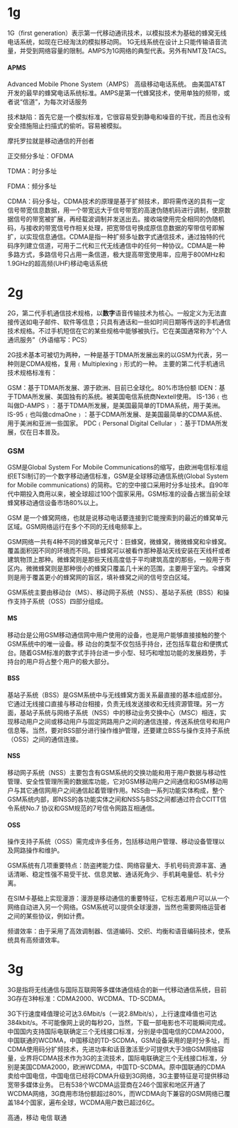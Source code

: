 # 1g
1G（first generation）表示第一代移动通讯技术，以模拟技术为基础的蜂窝无线电话系统，如现在已经淘汰的模拟移动网。
1G无线系统在设计上只能传输语音流量，并受到网络容量的限制。AMPS为1G网络的典型代表。另外有NMT及TACS。
#### APMS
Advanced Mobile Phone System（AMPS） 高级移动电话系统。
由美国AT&T开发的最早的蜂窝电话系统标准。AMPS是第一代蜂窝技术，使用单独的频带，或者说“信道”，为每次对话服务

技术缺陷：首先它是一个模拟标准，它很容易受到静电和噪音的干扰，而且也没有安全措施阻止扫描式的偷听。容易被模拟。

摩托罗拉就是移动通信的开创者

正交频分多址：OFDMA

TDMA：时分多址

FDMA：频分多址

CDMA：码分多址，CDMA技术的原理是基于扩频技术，即将需传送的具有一定信号带宽信息数据，用一个带宽远大于信号带宽的高速伪随机码进行调制，使原数据信号的带宽被扩展，再经载波调制并发送出去。接收端使用完全相同的伪随机码，与接收的带宽信号作相关处理，把宽带信号换成原信息数据的窄带信号即解扩，以实现信息通信。CDMA是指一种扩频多址数字式通信技术，通过独特的代码序列建立信道，可用于二代和三代无线通信中的任何一种协议。CDMA是一种多路方式，多路信号只占用一条信道，极大提高带宽使用率，应用于800MHz和1.9GHz的超高频(UHF)移动电话系统

# 2g
2G，第二代手机通信技术规格，以**数字**语音传输技术为核心。一般定义为无法直接传送如电子邮件、软件等信息；只具有通话和一些如时间日期等传送的手机通信技术规格。不过手机短信在它的某些规格中能够被执行。它在美国通常称为“个人通讯服务”（外语缩写：PCS）

2G技术基本可被切为两种，一种是基于TDMA所发展出来的以GSM为代表，另一种则是CDMA规格，复用﹙Multiplexing﹚形式的一种。
主要的第二代手机通讯技术规格标准有：

GSM：基于TDMA所发展、源于欧洲、目前已全球化。80%市场份额
IDEN：基于TDMA所发展、美国独有的系统。被美国电信系统商Nextell使用。
IS-136﹙也叫做D-AMPS﹚：基于TDMA所发展，是美国最简单的TDMA系统，用于美洲。
IS-95﹙也叫做cdmaOne﹚：基于CDMA所发展、是美国最简单的CDMA系统、用于美洲和亚洲一些国家。
PDC﹙Personal Digital Cellular﹚：基于TDMA所发展，仅在日本普及。

### GSM
GSM是Global System For Mobile Communications的缩写，由欧洲电信标准组织ETSI制订的一个数字移动通信标准，GSM是全球移动通信系统(Global System for Mobile communications) 的简称。它的空中接口采用时分多址技术。自90年代中期投入商用以来，被全球超过100个国家采用。GSM标准的设备占据当前全球蜂窝移动通信设备市场80%以上。

GSM 是一个蜂窝网络，也就是说移动电话要连接到它能搜索到的最近的蜂窝单元区域。GSM网络运行在多个不同的无线电频率上。

GSM网络一共有4种不同的蜂窝单元尺寸：巨蜂窝，微蜂窝，微微蜂窝和伞蜂窝。覆盖面积因不同的环境而不同。巨蜂窝可以被看作那种基站天线安装在天线杆或者建筑物顶上那种。微蜂窝则是那些天线高度低于平均建筑高度的那些，一般用于市区内。微微蜂窝则是那种很小的蜂窝只覆盖几十米的范围，主要用于室内。伞蜂窝则是用于覆盖更小的蜂窝网的盲区，填补蜂窝之间的信号空白区域。

GSM系统主要由移动台（MS）、移动网子系统（NSS）、基站子系统（BSS）和操作支持子系统（OSS）四部分组成。

#### MS
移动台是公用GSM移动通信网中用户使用的设备，也是用户能够直接接触的整个GSM系统中的唯一设备。移 动台的类型不仅包括手持台，还包括车载台和便携式台。随着GSM标准的数字式手持台进一步小型、轻巧和增加功能的发展趋势，手持台的用户将占整个用户的极大部分。
#### BSS
基站子系统（BSS）是GSM系统中与无线蜂窝方面关系最直接的基本组成部分。它通过无线接口直接与移动台相接，负责无线发送接收和无线资源管理。另一方面，基站子系统与网络子系统（NSS）中的移动业务交换中心（MSC）相连，实现移动用户之间或移动用户与固定网路用户之间的通信连接，传送系统信号和用户信息等。当然，要对BSS部分进行操作维护管理，还要建立BSS与操作支持子系统（OSS）之间的通信连接。
#### NSS
移动网子系统（NSS）主要包含有GSM系统的交换功能和用于用户数据与移动性管理、安全性管理所需的数据库功能，它对GSM移动用户之间通信和GSM移动用户与其它通信网用户之间通信起着管理作用。NSS由一系列功能实体构成，整个GSM系统内部，即NSS的各功能实体之间和NSS与BSS之间都通过符合CCITT信令系统No.7 协议和GSM规范的7号信令网路互相通信。
#### OSS
操作支持子系统（OSS）需完成许多任务，包括移动用户管理、移动设备管理以及网路操作和维护。

GSM系统有几项重要特点：防盗拷能力佳、网络容量大、手机号码资源丰富、通话清晰、稳定性强不易受干扰、信息灵敏、通话死角少、手机耗电量低、机卡分离。

在SIM卡基础上实现漫游：漫游是移动通信的重要特征，它标志着用户可以从一个网络自动进入另一个网络。GSM系统可以提供全球漫游，当然也需要网络运营者之间的某些协议，例如计费。

频谱效率：由于采用了高效调制器、信道编码、交织、均衡和语音编码技术，使系统具有高频谱效率。

# 3g
3G是指将无线通信与国际互联网等多媒体通信结合的新一代移动通信系统，目前3G存在3种标准：CDMA2000、WCDMA、TD-SCDMA。

3G下行速度峰值理论可达3.6Mbit/s（一说2.8Mbit/s），上行速度峰值也可达384kbit/s。不可能像网上说的每秒2G，当然，下载一部电影也不可能瞬间完成。
中国国内支持国际电联确定三个无线接口标准，分别是中国电信的CDMA2000，中国联通的WCDMA，中国移动的TD-SCDMA，GSM设备采用的是时分多址，而CDMA使用码分扩频技术，先进功率和话音激活至少可提供大于3倍GSM网络容量，业界将CDMA技术作为3G的主流技术，国际电联确定三个无线接口标准，分别是美国CDMA2000，欧洲WCDMA，中国TD-SCDMA。原中国联通的CDMA卖给中国电信，中国电信已经将CDMA升级到3G网络，3G主要特征是可提供移动宽带多媒体业务。
已有538个WCDMA运营商在246个国家和地区开通了WCDMA网络，3G商用市场份额超过80%，而WCDMA向下兼容的GSM网络已覆盖184个国家，遍布全球，WCDMA用户数已超过6亿。

高通，移动 电信 联通
